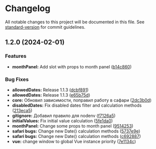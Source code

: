 # Changelog

All notable changes to this project will be documented in this file. See [standard-version](https://github.com/conventional-changelog/standard-version) for commit guidelines.

## 1.2.0 (2024-02-01)


### Features

* **monthPanel:** Add slot with props to month panel ([b14c860](https://github.com/spooosh/vcalendar/commit/b14c8604cc70029edc6d6a1191eb38b1f2b2ddc1))


### Bug Fixes

* **allowedDates:** Release 1.1.3 ([dcbf891](https://github.com/spooosh/vcalendar/commit/dcbf8916dfe00e19a056c363a0107cde185746bc))
* **allowedDates:** Release 1.1.3 ([e65b75d](https://github.com/spooosh/vcalendar/commit/e65b75d45e1fa0d015045ffde4a7dadb8b3e791b))
* **core:** Обновил зависимости, поправил работу в сафари ([2dc3b0d](https://github.com/spooosh/vcalendar/commit/2dc3b0ddd0d936176bfa5d041f72f8d2f7375456))
* **disabledDates:** Fix disabled dates filter and calculation methods ([213eca5](https://github.com/spooosh/vcalendar/commit/213eca520bc2f13a98adcff96e43ea55c8c9bb24))
* **gitignore:** Добавил правило для nodenv ([f7126a5](https://github.com/spooosh/vcalendar/commit/f7126a5bb306c5079db8e3ab44befd960f4b3a80))
* **initialValues:** Fix initial value calculation ([5fe1da0](https://github.com/spooosh/vcalendar/commit/5fe1da099cff5be0d7a8d4b5eb49a9da532e73a8))
* **monthPanel:** Change some props to month panel ([9514253](https://github.com/spooosh/vcalendar/commit/95142538bf1767c80d994ddfd6b6f1fa19732dcf))
* **safari bugs:** Change new Date() calculation methods ([5737e9e](https://github.com/spooosh/vcalendar/commit/5737e9e3f1ec4ab185a6c47280e5e5908fa7ee13))
* **safari bugs:** Change new Date() calculation methods ([c692887](https://github.com/spooosh/vcalendar/commit/c6928873d81fe2ed89a573dcfaa6dfc88ed48a02))
* **vue:** change window to global Vue instance priority ([7e1134c](https://github.com/spooosh/vcalendar/commit/7e1134c90581535314d4b7029955a3d9491d2731))
